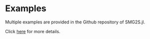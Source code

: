 # Examples

Multiple examples are provided in the Github repository of SMG2S.jl.

Click [here](https://github.com/SMG2S/SMG2S.jl/tree/main/examples) for more details.
